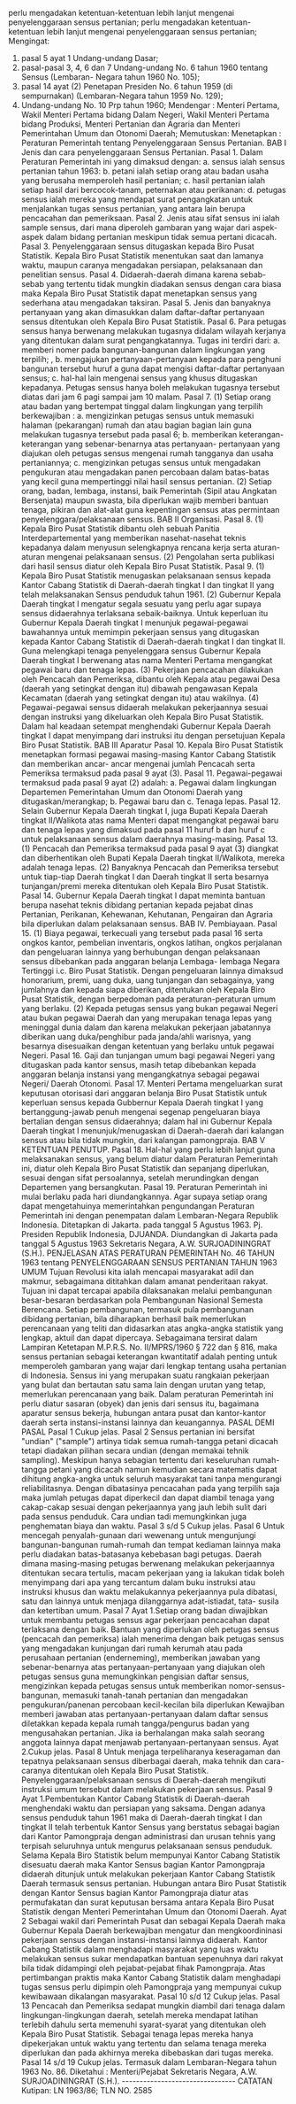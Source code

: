  perlu mengadakan ketentuan-ketentuan lebih lanjut mengenai penyelenggaraan sensus pertanian; perlu mengadakan ketentuan-ketentuan lebih lanjut mengenai penyelenggaraan sensus pertanian;
Mengingat:

1. pasal 5 ayat 1 Undang-undang Dasar;
2. pasal-pasal 3, 4, 6 dan 7 Undang-undang No. 6 tahun 1960 tentang Sensus (Lembaran- Negara tahun 1960 No. 105);
3. pasal 14 ayat (2) Penetapan Presiden No. 6 tahun 1959 (di sempurnakan) (Lembaran-Negara tahun 1959 No. 129);
4. Undang-undang No. 10 Prp tahun 1960; Mendengar : Menteri Pertama, Wakil Menteri Pertama bidang Dalam Negeri, Wakil Menteri Pertama bidang Produksi, Menteri Pertanian dan Agraria dan Menteri Pemerintahan Umum dan Otonomi Daerah; Memutuskan: Menetapkan : Peraturan Pemerintah tentang Penyelenggaraan Sensus Pertanian. BAB I Jenis dan cara penyelenggaraan Sensus Pertanian. Pasal 1. Dalam Peraturan Pemerintah ini yang dimaksud dengan:
a. sensus ialah sensus pertanian tahun 1963:
b. petani ialah setiap orang atau badan usaha yang berusaha memperoleh hasil pertanian;
c. hasil pertanian ialah setiap hasil dari bercocok-tanam, peternakan atau perikanan:
d. petugas sensus ialah mereka yang mendapat surat pengangkatan untuk menjalankan tugas sensus pertanian, yang antara lain berupa pencacahan dan pemeriksaan. Pasal 2. Jenis atau sifat sensus ini ialah sample sensus, dari mana diperoleh gambaran yang wajar dari aspek- aspek dalam bidang pertanian meskipun tidak semua pertani dicacah. Pasal 3. Penyelenggaraan sensus ditugaskan kepada Biro Pusat Statistik. Kepala Biro Pusat Statistik menentukan saat dan lamanya waktu, maupun caranya mengadakan persiapan, pelaksanaan dan penelitian sensus. Pasal 4. Didaerah-daerah dimana karena sebab-sebab yang tertentu tidak mungkin diadakan sensus dengan cara biasa maka Kepala Biro Pusat Statistik dapat menetapkan sensus yang sederhana atau mengadakan taksiran. Pasal 5. Jenis dan banyaknya pertanyaan yang akan dimasukkan dalam daftar-daftar pertanyaan sensus ditentukan oleh Kepala Biro Pusat Statistik. Pasal 6. Para petugas sensus hanya berwenang melakukan tugasnya didalam wilayah kerjanya yang ditentukan dalam surat pengangkatannya. Tugas ini terdiri dari:
a. memberi nomer pada bangunan-bangunan dalam lingkungan yang terpilih; , b. mengajukan pertanyaan-pertanyaan kepada para penghuni bangunan tersebut huruf a guna dapat mengisi daftar-daftar pertanyaan sensus;
c. hal-hal lain mengenai sensus yang khusus ditugaskan kepadanya. Petugas sensus hanya boleh melakukan tugasnya tersebut diatas dari jam 6 pagi sampai jam 10 malam. Pasal 7. (1) Setiap orang atau badan yang bertempat tinggal dalam lingkungan yang terpilih berkewajiban :
a. mengizinkan petugas sensus untuk memasuki halaman (pekarangan) rumah dan atau bagian bagian lain guna melakukan tugasnya tersebut pada pasal 6;
b. memberikan keterangan-keterangan yang sebenar-benarnya atas pertanyaan- pertanyaan yang diajukan oleh petugas sensus mengenai rumah tangganya dan usaha pertaniannya;
c. mengizinkan petugas sensus untuk mengadakan pengukuran atau mengadakan panen percobaan dalam batas-batas yang kecil guna mempertinggi nilai hasil sensus pertanian. (2) Setiap orang, badan, lembaga, instansi, baik Pemerintah (Sipil atau Angkatan Bersenjata) maupun swasta, bila diperlukan wajib memberi bantuan tenaga, pikiran dan alat-alat guna kepentingan sensus atas permintaan penyelenggara/pelaksanaan sensus. BAB II Organisasi. Pasal 8. (1) Kepala Biro Pusat Statistik dibantu oleh sebuah Panitia Interdepartemental yang memberikan nasehat-nasehat teknis kepadanya dalam menyusun selengkapnya rencana kerja serta aturan-aturan mengenai pelaksanaan sensus. (2) Pengolahan serta publikasi dari hasil sensus diatur oleh Kepala Biro Pusat Statistik. Pasal 9. (1) Kepala Biro Pusat Statistik menugaskan pelaksanaan sensus kepada Kantor Cabang Statistik di Daerah-daerah tingkat I dan tingkat II yang telah melaksanakan Sensus penduduk tahun 1961. (2) Gubernur Kepala Daerah tingkat I mengatur segala sesuatu yang perlu agar supaya sensus didaerahnya terlaksana sebaik-baiknya. Untuk keperluan itu Gubernur Kepala Daerah tingkat I menunjuk pegawai-pegawai bawahannya untuk memimpin pekerjaan sensus yang ditugaskan kepada Kantor Cabang Statistik di Daerah-daerah tingkat I dan tingkat II. Guna melengkapi tenaga penyelenggara sensus Gubernur Kepala Daerah tingkat I berwenang atas nama Menteri Pertama mengangkat pegawai baru dan tenaga lepas. (3) Pekerjaan pencacahan dilakukan oleh Pencacah dan Pemeriksa, dibantu oleh Kepala atau pegawai Desa (daerah yang setingkat dengan itu) dibawah pengawasan Kepala Kecamatan (daerah yang setingkat dengan itu) atau wakilnya. (4) Pegawai-pegawai sensus didaerah melakukan pekerjaannya sesuai dengan instruksi yang dikeluarkan oleh Kepala Biro Pusat Statistik. Dalam hal keadaan setempat menghendaki Gubernur Kepala Daerah tingkat I dapat menyimpang dari instruksi itu dengan persetujuan Kepala Biro Pusat Statistik. BAB III Aparatur Pasal 10. Kepala Biro Pusat Statistik menetapkan formasi pegawai masing-masing Kantor Cabang Statistik dan memberikan ancar- ancar mengenai jumlah Pencacah serta Pemeriksa termaksud pada pasal 9 ayat (3). Pasal 11. Pegawai-pegawai termaksud pada pasal 9 ayat (2) adalah:
a. Pegawai dalam lingkungan Departemen Pemerintahan Umum dan Otonomi Daerah yang ditugaskan/merangkap;
b. Pegawai baru dan c. Tenaga lepas. Pasal 12. Selain Gubernur Kepala Daerah tingkat I, juga Bupati Kepala Daerah tingkat II/Walikota atas nama Menteri dapat mengangkat pegawai baru dan tenaga lepas yang dimaksud pada pasal 11 huruf b dan huruf c untuk pelaksanaan sensus dalam daerahnya masing-masing. Pasal 13. (1) Pencacah dan Pemeriksa termaksud pada pasal 9 ayat (3) diangkat dan diberhentikan oleh Bupati Kepala Daerah tingkat II/Walikota, mereka adalah tenaga lepas. (2) Banyaknya Pencacah dan Pemeriksa tersebut untuk tiap-tiap Daerah tingkat I dan Daerah tingkat II serta besarnya tunjangan/premi mereka ditentukan oleh Kepala Biro Pusat Statistik. Pasal 14. Gubernur Kepala Daerah tingkat I dapat meminta bantuan berupa nasehat teknis dibidang pertanian kepada pejabat dinas Pertanian, Perikanan, Kehewanan, Kehutanan, Pengairan dan Agraria bila diperlukan dalam pelaksanaan sensus. BAB IV. Pembiayaan. Pasal 15. (1) Biaya pegawai, terkecuali yang tersebut pada pasal 16 serta ongkos kantor, pembelian inventaris, ongkos latihan, ongkos perjalanan dan pengeluaran lainnya yang berhubungan dengan pelaksanaan sensus dibebankan pada anggaran belanja Lembaga- lembaga Negara Tertinggi i.c. Biro Pusat Statistik. Dengan pengeluaran lainnya dimaksud honorarium, premi, uang duka, uang tunjangan dan sebagainya, yang jumlahnya dan kepada siapa diberikan, ditentukan oleh Kepala Biro Pusat Statistik, dengan berpedoman pada peraturan-peraturan umum yang berlaku. (2) Kepada petugas sensus yang bukan pegawai Negeri atau bukan pegawai Daerah dan yang merupakan tenaga lepas yang meninggal dunia dalam dan karena melakukan pekerjaan jabatannya diberikan uang duka/penghibur pada janda/ahli warisnya, yang besarnya disesuaikan dengan ketentuan yang berlaku untuk pegawai Negeri. Pasal 16. Gaji dan tunjangan umum bagi pegawai Negeri yang ditugaskan pada kantor sensus, masih tetap dibebankan kepada anggaran belanja instansi yang mengangkatnya sebagai pegawai Negeri/ Daerah Otonomi. Pasal 17. Menteri Pertama mengeluarkan surat keputusan otorisasi dari anggaran belanja Biro Pusat Statistik untuk keperluan sensus kepada Gubbernur Kepala Daerah tingkat I yang bertanggung-jawab penuh mengenai segenap pengeluaran biaya bertalian dengan sensus didaerahnya; dalam hal ini Gubernur Kepala Daerah tingkat I menunjuk/menugaskan di Daerah-daerah dari kalangan sensus atau bila tidak mungkin, dari kalangan pamongpraja. BAB V KETENTUAN PENUTUP. Pasal 18. Hal-hal yang perlu lebih lanjut guna melaksanakan sensus, yang belum diatur dalam Peraturan Pemerintah ini, diatur oleh Kepala Biro Pusat Statistik dan sepanjang diperlukan, sesuai dengan sifat persoalannya, setelah merundingkan dengan Departemen yang bersangkutan. Pasal 19. Peraturan Pemerintah ini mulai berlaku pada hari diundangkannya. Agar supaya setiap orang dapat mengetahuinya memerintahkan pengundangan Peraturan Pemerintah ini dengan penempatan dalam Lembaran-Negara Republik Indonesia. Ditetapkan di Jakarta. pada tanggal 5 Agustus 1963. Pj. Presiden Republik Indonesia, DJUANDA. Diundangkan di Jakarta pada tanggal 5 Agustus 1963 Sekretaris Negara, A.W. SURJOADININGRAT (S.H.). PENJELASAN ATAS PERATURAN PEMERINTAH No. 46 TAHUN 1963 tentang PENYELENGGARAAN SENSUS PERTANIAN TAHUN 1963 UMUM Tujuan Revolusi kita ialah mencapai masyarakat adil dan makmur, sebagaimana dititahkan dalam amanat penderitaan rakyat. Tujuan ini dapat tercapai apabila dilaksanakan melalui pembangunan besar-besaran berdasarkan pola Pembangunan Nasional Semesta Berencana. Setiap pembangunan, termasuk pula pembangunan dibidang pertanian, bila diharapkan berhasil baik memerlukan perencanaan yang teliti dan didasarkan atas angka-angka statistik yang lengkap, aktuil dan dapat dipercaya. Sebagaimana tersirat dalam Lampiran Ketetapan M.P.R.S. No. II/MPRS/1960 § 722 dan § 816, maka sensus pertanian sebagai keterangan kwantitatif adalah penting untuk memperoleh gambaran yang wajar dari lengkap tentang usaha pertanian di Indonesia. Sensus ini yang merupakan suatu rangkaian pekerjaan yang bulat dan bertautan satu sama lain dengan urutan yang tetap, memerlukan perencanaan yang baik. Dalam peraturan Pemerintah ini perlu diatur sasaran (obyek) dan jenis dari sensus itu, bagaimana aparatur sensus bekerja, hubungan antara pusat dan kantor-kantor daerah serta instansi-instansi lainnya dan keuangannya. PASAL DEMI PASAL Pasal 1 Cukup jelas. Pasal 2 Sensus pertanian ini bersifat "undian" ("sample") artinya tidak semua rumah-tangga petani dicacah tetapi diadakan pilihan secara undian (dengan memakai tehnik sampling). Meskipun hanya sebagian tertentu dari keseluruhan rumah-tangga petani yang dicacah namun kemudian secara matematis dapat dihitung angka-angka untuk seluruh masyarakat tani tanpa mengurangi reliabilitasnya. Dengan dibatasinya pencacahan pada yang terpilih saja maka jumlah petugas dapat diperkecil dan dapat diambil tenaga yang cakap-cakap sesuai dengan pekerjaannya yang jauh lebih sulit dari pada sensus penduduk. Cara undian tadi memungkinkan juga penghematan biaya dan waktu. Pasal 3 s/d 5 Cukup jelas. Pasal 6 Untuk mencegah penyalah-gunaan dari wewenang untuk mengunjungi bangunan-bangunan rumah-rumah dan tempat kediaman lainnya maka perlu diadakan batas-batasanya kebebasan bagi petugas. Daerah dimana masing-masing petugas berwenang melakukan pekerjaannya ditentukan secara tertulis, macam pekerjaan yang ia lakukan tidak boleh menyimpang dari apa yang tercantum dalam buku instruksi atau instruksi khusus dan waktu melakukannya pekerjaannya pula dibatasi, satu dan lainnya untuk menjaga dilanggarnya adat-istiadat, tata- susila dan ketertiban umum. Pasal 7 Ayat 1.Setiap orang badan diwajibkan untuk membantu petugas sensus agar pekerjaan pencacahan dapat terlaksana dengan baik. Bantuan yang diperlukan oleh petugas sensus (pencacah dan pemeriksa) ialah menerima dengan baik petugas sensus yang mengadakan kunjungan dari rumah kerumah atau pada perusahaan pertanian (enderneming), memberikan jawaban yang sebenar-benarnya atas pertanyaan-pertanyaan yang diajukan oleh petugas sensus guna memungkinkan pengisian daftar sensus, mengizinkan kepada petugas sensus untuk memberikan nomor-sensus-bangunan, memasuki tanah-tanah pertanian dan mengadakan pengukuran/panenan percobaan kecil-kecilan bila diperlukan Kewajiban memberi jawaban atas pertanyaan-pertanyaan dalam daftar sensus diletakkan kepada kepala rumah tangga/pengurus badan yang mengusahakan pertanian. Jika ia berhalangan maka salah seorang anggota lainnya dapat menjawab pertanyaan-pertanyaan sensus. Ayat 2.Cukup jelas. Pasal 8 Untuk menjaga terpeliharanya keseragaman dan tepatnya pelaksanaan sensus diberbagai daerah, maka tehnik dan cara- caranya ditentukan oleh Kepala Biro Pusat Statistik. Penyelenggaraan/pelaksanaan sensus di Daerah-daerah mengikuti instruksi umum tersebut dalam melakukan pekerjaan sensus. Pasal 9 Ayat 1.Pembentukan Kantor Cabang Statistik di Daerah-daerah menghendaki waktu dan persiapan yang saksama. Dengan adanya sensus penduduk tahun 1961 maka di Daerah-daerah tingkat I dan tingkat II telah terbentuk Kantor Sensus yang berstatus sebagai bagian dari Kantor Pamongpraja dengan administrasi dan urusan tehnis yang terpisah seluruhnya untuk mengurus pelaksanaan sensus penduduk. Selama Kepala Biro Statistik belum mempunyai Kantor Cabang Statistik disesuatu daerah maka Kantor Sensus bagian Kantor Pamongpraja didaerah ditunjuk untuk melakukan pekerjaan Kantor Cabang Statistik Daerah termasuk sensus pertanian. Hubungan antara Biro Pusat Statistik dengan Kantor Sensus bagian Kantor Pamongpraja diatur atas permufakatan dan surat keputusan bersama antara Kepala Biro Pusat Statistik dengan Menteri Pemerintahan Umum dan Otonomi Daerah. Ayat 2 Sebagai wakil dari Pemerintah Pusat dan sebagai Kepala Daerah maka Gubernur Kepala Daerah berkewajiban mengatur dan mengkoordininasi pekerjaan sensus dengan instansi-instansi lainnya didaerah. Kantor Cabang Statistik dalam menghadapi masyarakat yang luas waktu melakukan sensus sukar mendapatkan bantuan sepenuhnya dari rakyat bila tidak didampingi oleh pejabat-pejabat fihak Pamongpraja. Atas pertimbangan praktis maka Kantor Cabang Statistik dalam menghadapi tugas sensus perlu dipimpin oleh Pamongpraja yang mempunyai cukup kewibawaan dikalangan masyarakat. Pasal 10 s/d 12 Cukup jelas. Pasal 13 Pencacah dan Pemeriksa sedapat mungkin diambil dari tenaga dalam lingkungan-lingkungan daerah, setelah mereka mendapat latihan terlebih dahulu serta memenuhi syarat-syarat yang ditentukan oleh Kepala Biro Pusat Statistik. Sebagai tenaga lepas mereka hanya dipekerjakan untuk waktu yang tertentu dan selama tenaga mereka diperlukan dan pada akhirnya mereka dibebaskan dari tugas mereka. Pasal 14 s/d 19 Cukup jelas. Termasuk dalam Lembaran-Negara tahun 1963 No. 86. Diketahui : Menteri/Pejabat Sekretaris Negara, A.W. SURJOADININGRAT (S.H.). -------------------------------- CATATAN Kutipan: LN 1963/86; TLN NO. 2585